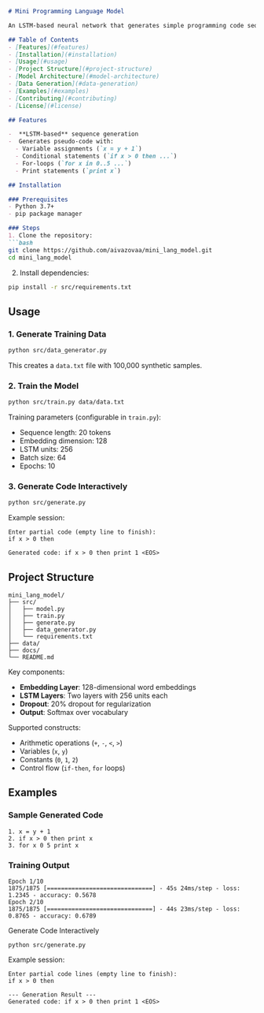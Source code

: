 ```markdown
# Mini Programming Language Model

An LSTM-based neural network that generates simple programming code sequences, designed for educational purposes.

## Table of Contents
- [Features](#features)
- [Installation](#installation)
- [Usage](#usage)
- [Project Structure](#project-structure)
- [Model Architecture](#model-architecture)
- [Data Generation](#data-generation)
- [Examples](#examples)
- [Contributing](#contributing)
- [License](#license)

## Features

-  **LSTM-based** sequence generation
-  Generates pseudo-code with:
  - Variable assignments (`x = y + 1`)
  - Conditional statements (`if x > 0 then ...`)
  - For-loops (`for x in 0..5 ...`)
  - Print statements (`print x`)

## Installation

### Prerequisites
- Python 3.7+
- pip package manager

### Steps
1. Clone the repository:
```bash
git clone https://github.com/aivazovaa/mini_lang_model.git
cd mini_lang_model
```

2. Install dependencies:
```bash
pip install -r src/requirements.txt
```

## Usage

### 1. Generate Training Data
```bash
python src/data_generator.py
```
This creates a `data.txt` file with 100,000 synthetic samples.

### 2. Train the Model
```bash
python src/train.py data/data.txt
```
Training parameters (configurable in `train.py`):
- Sequence length: 20 tokens
- Embedding dimension: 128
- LSTM units: 256
- Batch size: 64
- Epochs: 10

### 3. Generate Code Interactively
```bash
python src/generate.py
```
Example session:
```
Enter partial code (empty line to finish):
if x > 0 then

Generated code: if x > 0 then print 1 <EOS>
```

## Project Structure

```
mini_lang_model/
├── src/
│   ├── model.py            
│   ├── train.py            
│   ├── generate.py         
│   ├── data_generator.py   
│   └── requirements.txt    
├── data/                   
├── docs/                   
└── README.md
```


Key components:
- **Embedding Layer**: 128-dimensional word embeddings
- **LSTM Layers**: Two layers with 256 units each
- **Dropout**: 20% dropout for regularization
- **Output**: Softmax over vocabulary



Supported constructs:
- Arithmetic operations (`+`, `-`, `<`, `>`)
- Variables (`x`, `y`)
- Constants (`0`, `1`, `2`)
- Control flow (`if-then`, `for` loops)

## Examples

### Sample Generated Code
```
1. x = y + 1
2. if x > 0 then print x
3. for x 0 5 print x
```

### Training Output
```
Epoch 1/10
1875/1875 [==============================] - 45s 24ms/step - loss: 1.2345 - accuracy: 0.5678
Epoch 2/10
1875/1875 [==============================] - 44s 23ms/step - loss: 0.8765 - accuracy: 0.6789
```

 Generate Code Interactively


```
python src/generate.py
```

Example session:

```
Enter partial code lines (empty line to finish):
if x > 0 then

--- Generation Result ---
Generated code: if x > 0 then print 1 <EOS>
```
